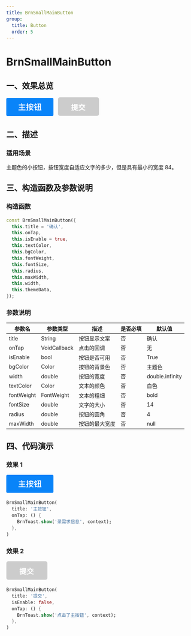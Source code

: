 ```yaml
---
title: BrnSmallMainButton
group:
  title: Button
  order: 5
---
```


# BrnSmallMainButton

## 一、效果总览

<img src="./img/BrnSmallMainButton.png" style="zoom: 50%;" />&nbsp;&nbsp;
<img src="./img/BrnSmallMainButtonDisabled.png" style="zoom:50%;" />

## 二、描述

### 适用场景

主题色的小按钮，按钮宽度自适应文字的多少，但是具有最小的宽度 84。

## 三、构造函数及参数说明

### 构造函数

```dart
const BrnSmallMainButton({
  this.title = '确认',
  this.onTap,
  this.isEnable = true,
  this.textColor,
  this.bgColor,
  this.fontWeight,
  this.fontSize,
  this.radius,
  this.maxWidth,
  this.width,
  this.themeData,
});
```

### 参数说明

| 参数名     | 参数类型     | 描述           | 是否必填 | 默认值          |
| ---------- | ------------ | -------------- | -------- | --------------- |
| title      | String       | 按钮显示文案   | 否       | 确认            |
| onTap      | VoidCallback | 点击的回调     | 否       | 无              |
| isEnable   | bool         | 按钮是否可用   | 否       | True            |
| bgColor    | Color        | 按钮的背景色   | 否       | 主题色          |
| width      | double       | 按钮的宽度     | 否       | double.infinity |
| textColor  | Color        | 文本的颜色     | 否       | 白色            |
| fontWeight | FontWeight   | 文本的粗细     | 否       | bold            |
| fontSize   | double       | 文字的大小     | 否       | 14              |
| radius     | double       | 按钮的圆角     | 否       | 4               |
| maxWidth   | double       | 按钮的最大宽度 | 否       | null            |

## 四、代码演示

### 效果 1

<img src="./img/BrnSmallMainButton.png" style="zoom:50%;" />

```dart
BrnSmallMainButton(
  title: '主按钮',
  onTap: () {
    BrnToast.show('录需求信息', context);
  },
)
```

### 效果 2

<img src="./img/BrnSmallMainButtonDisabled.png" style="zoom:50%;" />

```dart
BrnSmallMainButton(
  title: '提交',
  isEnable: false,
  onTap: () {
    BrnToast.show('点击了主按钮', context);
  },
)
```
